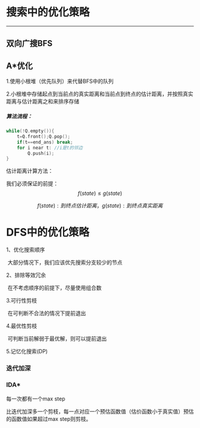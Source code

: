 # 搜索中的优化策略

<hr>

## 双向广搜BFS





## A*优化

1.使用小根堆（优先队列）来代替BFS中的队列

2.小根堆中存储起点到当前点的真实距离和当前点到终点的估计距离，并按照真实距离与估计距离之和来排序存储

##### 算法流程：

```cpp
while(!Q.empty()){
	t=Q.front();Q.pop();
	if(t==end_ans) break;
	for i near t: //i是t的邻边
		Q.push(i);
}
```

估计距离计算方法：

我们必须保证的前提：
$$
f(state) \le g(state)
$$

$$
f(state):到终点估计距离，g(state):到终点真实距离
$$



# DFS中的优化策略

1、优化搜索顺序

​	大部分情况下，我们应该优先搜索分支较少的节点

2、排除等效冗余

​	在不考虑顺序的前提下，尽量使用组合数

3.可行性剪枝

​	在可判断不合法的情况下提前退出

4.最优性剪枝

​	可判断当前解弱于最优解，则可以提前退出

5.记忆化搜索(DP)





### 迭代加深



### IDA*

每一次都有一个max step

比迭代加深多一个剪枝，每一点对应一个预估函数值（估价函数小于真实值）预估的函数值如果超过max step则剪枝。


